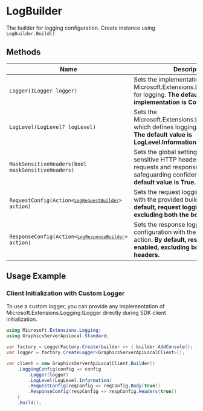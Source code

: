 
# LogBuilder

The builder for logging configuration. Create instance using `LogBuilder.Build()`

## Methods

| Name | Description |
|  --- | --- |
| <code>Logger(ILogger logger)</code> | Sets the implementation of Microsoft.Extensions.Logging.ILogger for logging. **The default implementation is ConsoleLogger.** |
| <code>LogLevel(LogLevel? logLevel)</code> | Sets the Microsoft.Extensions.Logging.LogLevel, which defines logging severity levels. **The default value is LogLevel.Information.** |
| <code>MaskSensitiveHeaders(bool maskSensitiveHeaders)</code> | Sets the global setting to mask sensitive HTTP headers in both requests and responses before logging, safeguarding confidential data. **The default value is True.** |
| <code>RequestConfig(Action<[`LogRequestBuilder`](../doc/log-request-builder.md)> action)</code> | Sets the request logging configuration with the provided builder action. **By default, request logging is enabled, excluding both the body and headers.** |
| <code>ResponseConfig(Action<[`LogResponseBuilder`](../doc/log-response-builder.md)> action)</code> | Sets the response logging configuration with the provided builder action. **By default, response logging is enabled, excluding both the body and headers.** |

## Usage Example

### Client Initialization with Custom Logger

To use a custom logger, you can provide any implementation of Microsoft.Extensions.Logging.ILogger directly during SDK client initialization.

```csharp
using Microsoft.Extensions.Logging;
using GraphicsServerApiLocal.Standard;

var factory = LoggerFactory.Create(builder => { builder.AddConsole(); });
var logger = factory.CreateLogger<GraphicsServerApiLocalClient>();

var client = new GraphicsServerApiLocalClient.Builder()
    .LoggingConfig(config => config
        .Logger(logger)
        .LogLevel(LogLevel.Information)
        .RequestConfig(reqConfig => reqConfig.Body(true))
        .ResponseConfig(respConfig => respConfig.Headers(true))
    )
    .Build();
```

